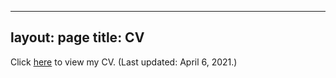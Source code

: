 
---
layout: page
title: CV
---

Click <a href="https://sites.google.com/site/bobvantiel/cv6apr2021.pdf" target="_blank">here</a> to view my CV. (Last updated: April 6, 2021.) 
